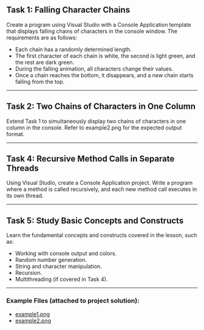 ## Task 1: Falling Character Chains

Create a program using Visual Studio with a Console Application template that displays falling chains of characters in the console window. The requirements are as follows:
- Each chain has a randomly determined length.
- The first character of each chain is white, the second is light green, and the rest are dark green.
- During the falling animation, all characters change their values.
- Once a chain reaches the bottom, it disappears, and a new chain starts falling from the top.

---

## Task 2: Two Chains of Characters in One Column

Extend Task 1 to simultaneously display two chains of characters in one column in the console. Refer to example2.png for the expected output format.

---

## Task 4: Recursive Method Calls in Separate Threads

Using Visual Studio, create a Console Application project. Write a program where a method is called recursively, and each new method call executes in its own thread.

---

## Task 5: Study Basic Concepts and Constructs

Learn the fundamental concepts and constructs covered in the lesson, such as:
- Working with console output and colors.
- Random number generation.
- String and character manipulation.
- Recursion.
- Multithreading (if covered in Task 4).

---

### Example Files (attached to project solution):
- [example1.png](example1.png)
- [example2.png](example2.png)


